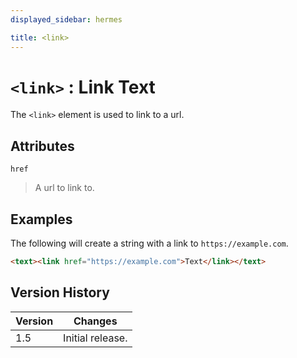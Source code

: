 ```yaml
---
displayed_sidebar: hermes

title: <link>
---
```


# `<link>` : Link Text

The `<link>` element is used to link to a url.

## Attributes

`href`
> A url to link to.

## Examples

The following will create a string with a link to `https://example.com`.

```html
<text><link href="https://example.com">Text</link></text>
```

## Version History

| Version | Changes |
|---------| ------- |
| 1.5     | Initial release. |
